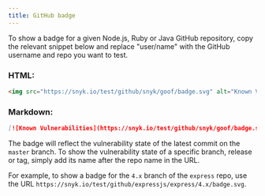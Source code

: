 ```yaml
---
title: GitHub badge
---
```


To show a badge for a given Node.js, Ruby or Java GitHub repository, copy the relevant snippet below and replace "user/name" with the GitHub username and repo you want to test.

### HTML:

```html
<img src="https://snyk.io/test/github/snyk/goof/badge.svg" alt="Known Vulnerabilities" data-canonical-src="https://snyk.io/test/github/snyk/goof" style="max-width:100%;"/>
```

### Markdown:

```md
[![Known Vulnerabilities](https://snyk.io/test/github/snyk/goof/badge.svg)](https://snyk.io/test/github/snyk/goof)
```

The badge will reflect the vulnerability state of the latest commit on the `master` branch.
To show the vulnerability state of a specific branch, release or tag, simply add its name after the repo name in the URL.

For example, to show a badge for the `4.x` branch of the `express` repo, use the URL `https://snyk.io/test/github/expressjs/express/4.x/badge.svg`.
